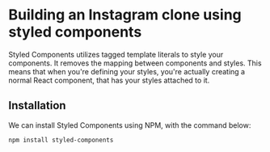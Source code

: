 # Building an Instagram clone using styled components

Styled Components utilizes tagged template literals to style your components. It removes the mapping between components and styles. This means that when you're defining your styles, you're actually creating a normal React component, that has your styles attached to it.

## Installation

We can install Styled Components using NPM, with the command below:

```
npm install styled-components
```